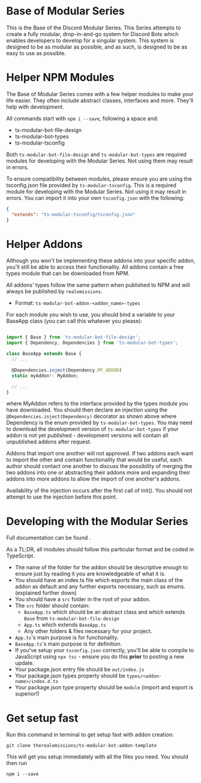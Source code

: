 Base of Modular Series
===

This is the Base of the Discord Modular Series. This Series attempts to create a fully modular, drop-in-and-go system for Discord Bots which enables developers to develop for a singular system. This system is designed to be as modular as possible, and as such, is designed to be as easy to use as possible.

Helper NPM Modules
===
The Base of Modular Series comes with a few helper modules to make your life easier. They often include abstract classes, interfaces and more. They'll help with development.

All commands start with `npm i --save`, following a space and:
- ts-modular-bot-file-design
- ts-modular-bot-types
- ts-modular-tsconfig

Both `ts-modular-bot-file-design` and `ts-modular-bot-types` are required modules for developing with the Modular Series. Not using them may result in errors. 

To ensure compatibility between modules, please ensure you are using the tsconfig.json file provided by `ts-modular-tsconfig`. This is a required module for developing with the Modular Series. Not using it may result in errors. You can import it into your own `tsconfig.json` with the following:
```json
{
  "extends": "ts-modular-tsconfig/tsconfig.json"
}
```

Helper Addons
===

Although you won't be implementing these addons into your specific addon, you'll still be able to access their functionality.
All addons contain a free types module that can be downloaded from NPM.

All addons' types follow the same pattern when published to NPM and will always be published by `realemissions`.
- Format: `ts-modular-bot-addon-<addon_name>-types`

For each module you wish to use, you should bind a variable to your BaseApp class (you can call this whatever you please):
```ts

import { Base } from 'ts-modular-bot-file-design';
import { Dependency, Dependencies } from 'ts-modular-bot-types';

class BaseApp extends Base {
  // ...

  @Dependencies.inject(Dependency.MY_ADDON)
  static myAddon!: MyAddon;

  // ...
}
```
where MyAddon refers to the interface provided by the types module you have downloaded.
You should then declare an injection using the `@Dependencies.inject(Dependency)` decorator as shown above where Dependency is the enum provided by `ts-modular-bot-types`. You may need to download the development version of `ts-modular-bot-types` if your addon is not yet published - development versions will contain all unpublished addons after request.

Addons that import one another will not approved. If two addons each want to import the other and contain functionality that would be useful, each author should contact one another to discuss the possibility of merging the two addons into one or abstracting their addons more and expanding their addons into more addons to allow the import of one another's addons.

Availability of the injection occurs after the first call of init(). You should not attempt to use the injection before this point.

Developing with the Modular Series
===

Full documentation can be found <here>.

As a TL;DR, all modules should follow this particular format and be coded in TypeScript.
- The name of the folder for the addon should be descriptive enough to ensure just by reading it you are knowledgeable of what it is.
- You should have an index.ts file which exports the main class of the addon as default and any further exports necessary, such as enums. (explained further down)
- You should have a `src` folder in the root of your addon.
- The `src` folder should contain:
  - `BaseApp.ts` which should be an abstract class and which extends `Base` from `ts-modular-bot-file-design`
  - `App.ts` which extends `BaseApp.ts`
  - Any other folders & files necessary for your project.
- `App.ts`'s main purpose is for functionality.
- `BaseApp.ts`'s main purpose is for definition.
- If you've setup your `tsconfig.json` correctly, you'll be able to compile to JavaScript using `npx tsc` - ensure you do this **prior** to posting a new update.
- Your package.json entry file should be `out/index.js`
- Your package.json types property should be `types/<addon-name>/index.d.ts`
- Your package.json type property should be `module` (import and export is superior!)

Get setup fast
===

Run this command in terminal to get setup fast with addon creation:

`git clone therealemissions/ts-modular-bot-addon-template`

This will get you setup immediately with all the files you need. You should then run

`npm i --save`